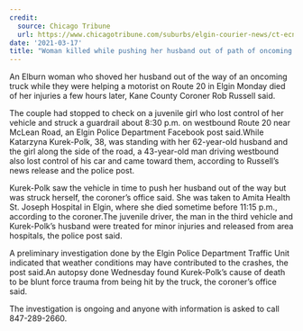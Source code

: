 ```yaml
---
credit:
  source: Chicago Tribune
  url: https://www.chicagotribune.com/suburbs/elgin-courier-news/ct-ecn-good-samaritan-elgin-killed-truck-st-20210317-in7ygipgavclffbqrzfjoivm6u-story.html
date: '2021-03-17'
title: "Woman killed while pushing her husband out of path of oncoming truck in Elgin, Kane County coroner says"
---
```

An Elburn woman who shoved her husband out of the way of an oncoming truck while they were helping a motorist on Route 20 in Elgin Monday died of her injuries a few hours later, Kane County Coroner Rob Russell said.

The couple had stopped to check on a juvenile girl who lost control of her vehicle and struck a guardrail about 8:30 p.m. on westbound Route 20 near McLean Road, an Elgin Police Department Facebook post said.While Katarzyna Kurek-Polk, 38, was standing with her 62-year-old husband and the girl along the side of the road, a 43-year-old man driving westbound also lost control of his car and came toward them, according to Russell’s news release and the police post.

Kurek-Polk saw the vehicle in time to push her husband out of the way but was struck herself, the coroner’s office said. She was taken to Amita Health St. Joseph Hospital in Elgin, where she died sometime before 11:15 p.m., according to the coroner.The juvenile driver, the man in the third vehicle and Kurek-Polk’s husband were treated for minor injuries and released from area hospitals, the police post said.

A preliminary investigation done by the Elgin Police Department Traffic Unit indicated that weather conditions may have contributed to the crashes, the post said.An autopsy done Wednesday found Kurek-Polk’s cause of death to be blunt force trauma from being hit by the truck, the coroner’s office said.

The investigation is ongoing and anyone with information is asked to call 847-289-2660.
